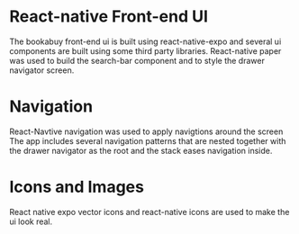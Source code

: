# React-native Front-end UI 
The bookabuy front-end ui is built using react-native-expo and several ui components are built using some third party libraries.
React-native paper was used to build the search-bar component and to style the drawer navigator screen.
# Navigation
React-Navtive navigation was used to apply navigtions around the screen 
The app includes several navigation patterns that are nested together with the drawer navigator as the root and the stack eases 
navigation inside.
# Icons and Images
React native expo vector icons and react-native icons are used to make the ui look real.
